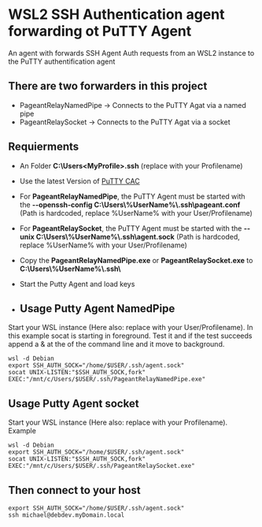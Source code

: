 # WSL2 SSH Authentication agent forwarding ot PuTTY Agent
An agent with forwards SSH Agent Auth requests from an WSL2 instance to the PuTTY authentification agent

## There are two forwarders in this project
- PageantRelayNamedPipe -> Connects to the PuTTY Agat via a named pipe
- PageantRelaySocket ->  Connects to the PuTTY Agat via a socket
## Requierments
- An Folder **C:\Users\<MyProfile>\.ssh** (replace <MyProfile> with your Profilename)
- Use the latest Version of [PuTTY CAC](https://github.com/NoMoreFood/putty-cac/releases)
- For **PageantRelayNamedPipe**, the PuTTY Agent must be started with the **--openssh-config C:\\Users\\%UserName%\\.ssh\\pageant.conf** (Path is hardcoded, replace %UserName% with your User/Profilename)
- For **PageantRelaySocket**, the PuTTY Agent must be started with the **--unix C:\\Users\\%UserName%\\.ssh\\agent.sock** (Path is hardcoded, replace %UserName% with your User/Profilename)
- Copy the **PageantRelayNamedPipe.exe** or **PageantRelaySocket.exe** to **C:\\Users\\%UserName%\\.ssh\\**
- Start the Putty Agent and load keys

- ## Usage Putty Agent NamedPipe
Start your WSL instance (Here also: replace <User> with your User/Profilename). In this example socat is starting in foreground. Test it and if the test succeeds append a & at the of the command line and it move to background.

    wsl -d Debian
    export SSH_AUTH_SOCK="/home/$USER/.ssh/agent.sock"
    socat UNIX-LISTEN:"$SSH_AUTH_SOCK,fork" EXEC:"/mnt/c/Users/$USER/.ssh/PageantRelayNamedPipe.exe"

## Usage Putty Agent socket
Start your WSL instance (Here also: replace <User> with your Profilename). Example

    wsl -d Debian
    export SSH_AUTH_SOCK="/home/$USER/.ssh/agent.sock"
    socat UNIX-LISTEN:"$SSH_AUTH_SOCK,fork" EXEC:"/mnt/c/Users/$USER/.ssh/PageantRelaySocket.exe"

## Then connect to your host

    export SSH_AUTH_SOCK="/home/$USER/.ssh/agent.sock"
    ssh michael@debdev.myDomain.local

